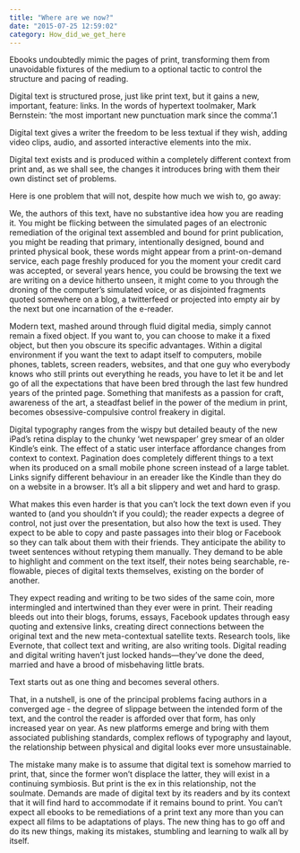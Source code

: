 ```yaml
---
title: "Where are we now?"
date: "2015-07-25 12:59:02"
category: How_did_we_get_here
---
```


Ebooks undoubtedly mimic the pages of print, transforming them from
unavoidable fixtures of the medium to a optional tactic to control the
structure and pacing of reading.

Digital text is structured prose, just like print text, but it gains a
new, important, feature: links. In the words of hypertext toolmaker,
Mark Bernstein: ‘the most important new punctuation mark since the
comma’.1

Digital text gives a writer the freedom to be less textual if they wish,
adding video clips, audio, and assorted interactive elements into the
mix.

Digital text exists and is produced within a completely different
context from print and, as we shall see, the changes it introduces bring
with them their own distinct set of problems.

Here is one problem that will not, despite how much we wish to, go away:

We, the authors of this text, have no substantive idea how you are
reading it. You might be flicking between the simulated pages of an
electronic remediation of the original text assembled and bound for
print publication, you might be reading that primary, intentionally
designed, bound and printed physical book, these words might appear from
a print-on-demand service, each page freshly produced for you the moment
your credit card was accepted, or several years hence, you could be
browsing the text we are writing on a device hitherto unseen, it might
come to you through the droning of the computer’s simulated voice, or as
disjointed fragments quoted somewhere on a blog, a twitterfeed or
projected into empty air by the next but one incarnation of the
e-reader.

Modern text, mashed around through fluid digital media, simply cannot
remain a fixed object. If you want to, you can choose to make it a fixed
object, but then you obscure its specific advantages. Within a digital
environment if you want the text to adapt itself to computers, mobile
phones, tablets, screen readers, websites, and that one guy who
everybody knows who still prints out everything he reads, you have to
let it be and let go of all the expectations that have been bred through
the last few hundred years of the printed page. Something that manifests
as a passion for craft, awareness of the art, a steadfast belief in the
power of the medium in print, becomes obsessive-compulsive control
freakery in digital.

Digital typography ranges from the wispy but detailed beauty of the new
iPad’s retina display to the chunky ‘wet newspaper’ grey smear of an
older Kindle’s eink. The effect of a static user interface affordance
changes from context to context. Pagination does completely different
things to a text when its produced on a small mobile phone screen
instead of a large tablet. Links signify different behaviour in an
ereader like the Kindle than they do on a website in a browser. It’s all
a bit slippery and wet and hard to grasp.

What makes this even harder is that you can’t lock the text down even if
you wanted to (and you shouldn’t if you could); the reader expects a
degree of control, not just over the presentation, but also how the text
is used. They expect to be able to copy and paste passages into their
blog or Facebook so they can talk about them with their friends. They
anticipate the ability to tweet sentences without retyping them
manually. They demand to be able to highlight and comment on the text
itself, their notes being searchable, re-flowable, pieces of digital
texts themselves, existing on the border of another.

They expect reading and writing to be two sides of the same coin, more
intermingled and intertwined than they ever were in print. Their reading
bleeds out into their blogs, forums, essays, Facebook updates through
easy quoting and extensive links, creating direct connections between
the original text and the new meta-contextual satellite texts. Research
tools, like Evernote, that collect text and writing, are also writing
tools. Digital reading and digital writing haven’t just locked
hands—they’ve done the deed, married and have a brood of misbehaving
little brats.

Text starts out as one thing and becomes several others.

That, in a nutshell, is one of the principal problems facing authors in
a converged age - the degree of slippage between the intended form of
the text, and the control the reader is afforded over that form, has
only increased year on year. As new platforms emerge and bring with them
associated publishing standards, complex reflows of typography and
layout, the relationship between physical and digital looks ever more
unsustainable.

The mistake many make is to assume that digital text is somehow married
to print, that, since the former won’t displace the latter, they will
exist in a continuing symbiosis. But print is the ex in this
relationship, not the soulmate. Demands are made of digital text by its
readers and by its context that it will find hard to accommodate if it
remains bound to print. You can’t expect all ebooks to be remediations
of a print text any more than you can expect all films to be adaptations
of plays. The new thing has to go off and do its new things, making its
mistakes, stumbling and learning to walk all by itself.
